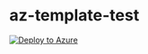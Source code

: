 # az-template-test

[![Deploy to Azure](https://aka.ms/deploytoazurebutton)](https://portal.azure.com/#create/Microsoft.Template/uri/https%3A%2F%2Fraw.githubusercontent.com%2Fkkaczmarczyk%2Faz-template-test%2Fmain%2Ftemplate%2Fob-template.json)
